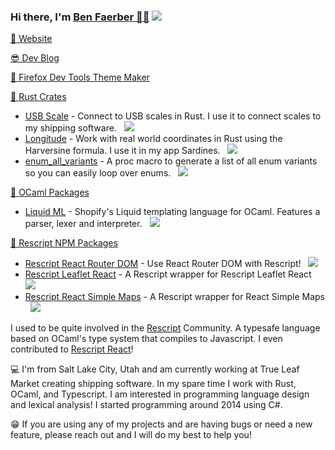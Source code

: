 ### Hi there, I'm [Ben Faerber 🦀🐪](https://benfaerber.github.io) ![](https://komarev.com/ghpvc/?username=benfaerber)

[📒 Website](https://benfaerber.github.io)

[😎 Dev Blog](https://benfaerber.github.io/#/blog)

[🎨 Firefox Dev Tools Theme Maker](https://benfaerber.github.io/firefox-devtool-themes/)

[🦀 Rust Crates](https://crates.io/users/benfaerber)
- [USB Scale](https://github.com/benfaerber/usb-scale) - Connect to USB scales in Rust. I use it to connect scales to my shipping software. &nbsp; [![](https://img.shields.io/crates/v/usb_scale.svg?logo=rust)](https://crates.io/crates/usb_scale)
- [Longitude](https://github.com/benfaerber/longitude) -  Work with real world coordinates in Rust using the Harversine formula. I use it in my app Sardines. &nbsp; [![](https://img.shields.io/crates/v/usb_scale.svg?logo=rust)](https://crates.io/crates/longitude)
- [enum_all_variants](https://github.com/benfaerber/enum_all_variants) -  A proc macro to generate a list of all enum variants so you can easily loop over enums. &nbsp; [![](https://img.shields.io/crates/v/enum_all_variants.svg?logo=rust)](https://crates.io/crates/enum_all_variants)

[🐪 OCaml Packages](https://ocaml.org/packages/search?q=author%3A%22Ben%20Faerber%22)
- [Liquid ML](https://github.com/benfaerber/liquid-ml) - Shopify's Liquid templating language for OCaml. Features a parser, lexer and interpreter. &nbsp; [![](https://img.shields.io/badge/opam-v0.1.2-orange?logo=ocaml)](https://ocaml.org/p/liquid_ml/latest)

[🏫 Rescript NPM Packages](https://www.npmjs.com/~benfaerber)
- [Rescript React Router DOM](https://github.com/benfaerber/rescript-react-router-dom) - Use React Router DOM with Rescript! &nbsp; [![](https://img.shields.io/npm/v/rescript-react-router-dom.svg?logo=rescript)](https://www.npmjs.com/package/rescript-react-router-dom)
- [Rescript Leaflet React](https://github.com/benfaerber/rescript-leaflet-react) - A Rescript wrapper for Rescript Leaflet React &nbsp; [![](https://img.shields.io/npm/v/rescript-leaflet-react.svg?logo=rescript)](https://www.npmjs.com/package/rescript-leaflet-react)
- [Rescript React Simple Maps](https://github.com/benfaerber/rescript-react-simple-maps) - A Rescript wrapper for React Simple Maps &nbsp; [![](https://img.shields.io/npm/v/rescript-react-simple-maps.svg?logo=rescript)](https://www.npmjs.com/package/rescript-react-simple-maps)

I used to be quite involved in the [Rescript](https://rescript-lang.org/) Community. A typesafe language based on OCaml's type system that compiles to Javascript.
I even contributed to [Rescript React](https://github.com/rescript-lang/rescript-react)!

💻 I'm from Salt Lake City, Utah and am currently working at True Leaf Market creating shipping software. In my spare time I work with Rust, OCaml, and Typescript. I am interested in programming language design and lexical analysis! I started programming around 2014 using C#.

😁 If you are using any of my projects and are having bugs or need a new feature, please reach out and I will do my best to help you!

